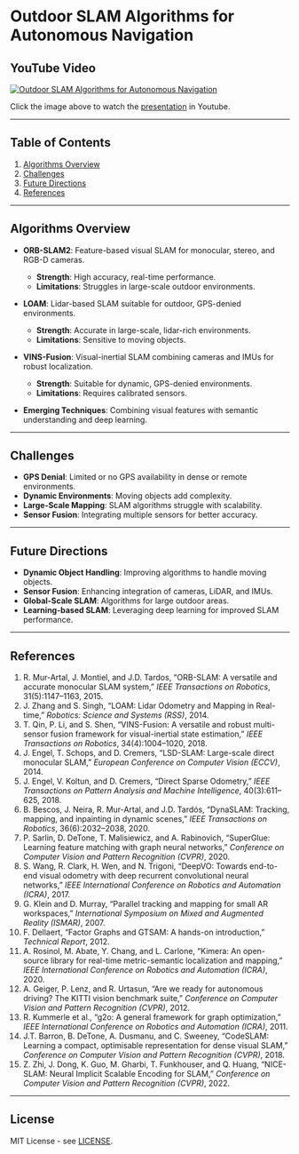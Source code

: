 # Outdoor SLAM Algorithms for Autonomous Navigation

## YouTube Video

[![Outdoor SLAM Algorithms for Autonomous Navigation](https://img.youtube.com/vi/XNCGOyL68iA/maxresdefault.jpg)](https://youtu.be/XNCGOyL68iA)

Click the image above to watch the [presentation](https://youtu.be/XNCGOyL68iA) in Youtube.


---

## Table of Contents

1. [Algorithms Overview](#algorithms-overview)
2. [Challenges](#challenges)
3. [Future Directions](#future-directions)
4. [References](#references)

---

## Algorithms Overview

- **ORB-SLAM2**: Feature-based visual SLAM for monocular, stereo, and RGB-D cameras.
  - **Strength**: High accuracy, real-time performance.
  - **Limitations**: Struggles in large-scale outdoor environments.
  
- **LOAM**: Lidar-based SLAM suitable for outdoor, GPS-denied environments.
  - **Strength**: Accurate in large-scale, lidar-rich environments.
  - **Limitations**: Sensitive to moving objects.

- **VINS-Fusion**: Visual-inertial SLAM combining cameras and IMUs for robust localization.
  - **Strength**: Suitable for dynamic, GPS-denied environments.
  - **Limitations**: Requires calibrated sensors.

- **Emerging Techniques**: Combining visual features with semantic understanding and deep learning.

---

## Challenges

- **GPS Denial**: Limited or no GPS availability in dense or remote environments.
- **Dynamic Environments**: Moving objects add complexity.
- **Large-Scale Mapping**: SLAM algorithms struggle with scalability.
- **Sensor Fusion**: Integrating multiple sensors for better accuracy.

---

## Future Directions

- **Dynamic Object Handling**: Improving algorithms to handle moving objects.
- **Sensor Fusion**: Enhancing integration of cameras, LiDAR, and IMUs.
- **Global-Scale SLAM**: Algorithms for large outdoor areas.
- **Learning-based SLAM**: Leveraging deep learning for improved SLAM performance.

---

## References

1. R. Mur-Artal, J. Montiel, and J.D. Tardos, “ORB-SLAM: A versatile and accurate monocular SLAM system,” *IEEE Transactions on Robotics*, 31(5):1147–1163, 2015.
2. J. Zhang and S. Singh, “LOAM: Lidar Odometry and Mapping in Real-time,” *Robotics: Science and Systems (RSS)*, 2014.
3. T. Qin, P. Li, and S. Shen, “VINS-Fusion: A versatile and robust multi-sensor fusion framework for visual-inertial state estimation,” *IEEE Transactions on Robotics*, 34(4):1004–1020, 2018.
4. J. Engel, T. Schops, and D. Cremers, “LSD-SLAM: Large-scale direct monocular SLAM,” *European Conference on Computer Vision (ECCV)*, 2014.
5. J. Engel, V. Koltun, and D. Cremers, “Direct Sparse Odometry,” *IEEE Transactions on Pattern Analysis and Machine Intelligence*, 40(3):611–625, 2018.
6. B. Bescos, J. Neira, R. Mur-Artal, and J.D. Tardós, “DynaSLAM: Tracking, mapping, and inpainting in dynamic scenes,” *IEEE Transactions on Robotics*, 36(6):2032–2038, 2020.
7. P. Sarlin, D. DeTone, T. Malisiewicz, and A. Rabinovich, “SuperGlue: Learning feature matching with graph neural networks,” *Conference on Computer Vision and Pattern Recognition (CVPR)*, 2020.
8. S. Wang, R. Clark, H. Wen, and N. Trigoni, “DeepVO: Towards end-to-end visual odometry with deep recurrent convolutional neural networks,” *IEEE International Conference on Robotics and Automation (ICRA)*, 2017.
9. G. Klein and D. Murray, “Parallel tracking and mapping for small AR workspaces,” *International Symposium on Mixed and Augmented Reality (ISMAR)*, 2007.
10. F. Dellaert, “Factor Graphs and GTSAM: A hands-on introduction,” *Technical Report*, 2012.
11. A. Rosinol, M. Abate, Y. Chang, and L. Carlone, “Kimera: An open-source library for real-time metric-semantic localization and mapping,” *IEEE International Conference on Robotics and Automation (ICRA)*, 2020.
12. A. Geiger, P. Lenz, and R. Urtasun, “Are we ready for autonomous driving? The KITTI vision benchmark suite,” *Conference on Computer Vision and Pattern Recognition (CVPR)*, 2012.
13. R. Kummerle et al., “g2o: A general framework for graph optimization,” *IEEE International Conference on Robotics and Automation (ICRA)*, 2011.
14. J.T. Barron, B. DeTone, A. Dusmanu, and C. Sweeney, “CodeSLAM: Learning a compact, optimisable representation for dense visual SLAM,” *Conference on Computer Vision and Pattern Recognition (CVPR)*, 2018.
15. Z. Zhi, J. Dong, K. Guo, M. Gharbi, T. Funkhouser, and Q. Huang, “NICE-SLAM: Neural Implicit Scalable Encoding for SLAM,” *Conference on Computer Vision and Pattern Recognition (CVPR)*, 2022.

---

## License

MIT License - see [LICENSE](LICENSE).
